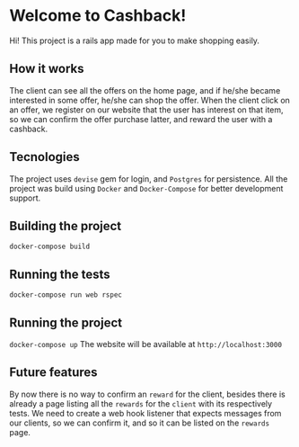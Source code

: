 # Welcome to Cashback!
Hi! This project is a rails app made for you to make shopping easily.

## How it works
The client can see all the offers on the home page, and if he/she became interested in some offer, he/she can shop the offer. When the client click on an offer, we register on our website that the user has interest on that item, so we can confirm the offer purchase latter, and reward the user with a cashback.

## Tecnologies
The project uses `devise` gem for login, and `Postgres` for persistence. All the project was build using `Docker` and `Docker-Compose` for better development support.

## Building the project

`docker-compose build`

## Running the tests

`docker-compose run web rspec`

## Running the project
`docker-compose up`
The website will be available at `http://localhost:3000`

## Future features
By now there is no way to confirm an `reward` for the client, besides there is already a page listing all the `rewards` for the `client` with its respectively tests. We need to create a web hook listener that expects messages from our clients, so we can confirm it, and so it can be listed on the `rewards` page.